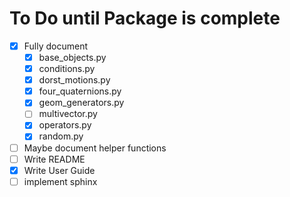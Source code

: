 # To Do until Package is complete

- [x] Fully document
	- [x] base_objects.py
	- [x] conditions.py
	- [x] dorst_motions.py
	- [x] four_quaternions.py
	- [x] geom_generators.py
	- [ ] multivector.py
	- [x] operators.py
	- [x] random.py
- [ ] Maybe document helper functions
- [ ] Write README
- [x] Write User Guide
- [ ] implement sphinx
